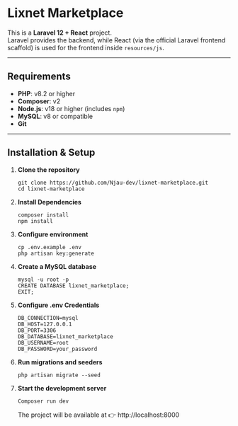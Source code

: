 # Lixnet Marketplace

This is a **Laravel 12 + React** project.  
Laravel provides the backend, while React (via the official Laravel frontend scaffold) is used for the frontend inside `resources/js`.

---

## Requirements

- **PHP**: v8.2 or higher  
- **Composer**: v2  
- **Node.js**: v18 or higher (includes `npm`)  
- **MySQL**: v8 or compatible  
- **Git**

---

## Installation & Setup

1. **Clone the repository**
   ```
   git clone https://github.com/Njau-dev/lixnet-marketplace.git
   cd lixnet-marketplace
   ```
   
2. **Install Dependencies**
   ```
   composer install
   npm install
   ```
   
3. **Configure environment**
    ```
    cp .env.example .env
    php artisan key:generate
    ```

4. **Create a MySQL database**
    ```
    mysql -u root -p
    CREATE DATABASE lixnet_marketplace;
    EXIT;
    ```

5. **Configure .env Credentials**
    ```
    DB_CONNECTION=mysql
    DB_HOST=127.0.0.1
    DB_PORT=3306
    DB_DATABASE=lixnet_marketplace
    DB_USERNAME=root
    DB_PASSWORD=your_password
    ```

6. **Run migrations and seeders**
    ```
    php artisan migrate --seed
    ```

7. **Start the development server**
    ```
    Composer run dev
    ```


   The project will be available at 👉 http://localhost:8000
